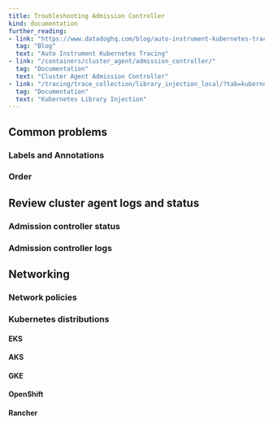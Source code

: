 ```yaml
---
title: Troubleshooting Admission Controller
kind: documentation
further_reading:
- link: "https://www.datadoghq.com/blog/auto-instrument-kubernetes-tracing-with-datadog/"
  tag: "Blog"
  text: "Auto Instrument Kubernetes Tracing"
- link: "/containers/cluster_agent/admission_controller/"
  tag: "Documentation"
  text: "Cluster Agent Admission Controller"
- link: "/tracing/trace_collection/library_injection_local/?tab=kubernetes"
  tag: "Documentation"
  text: "Kubernetes Library Injection"
---
```


## Common problems

### Labels and Annotations

### Order

## Review cluster agent logs and status

### Admission controller status

### Admission controller logs

## Networking

### Network policies

### Kubernetes distributions

#### EKS

#### AKS

#### GKE

#### OpenShift

#### Rancher

